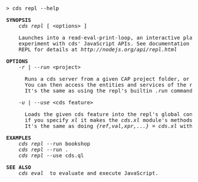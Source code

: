 <!-- this file is automatically generated and updated by a github action -->
<pre class="log">
> cds repl --help

<strong>SYNOPSIS</strong>
    <em>cds repl</em> [ &lt;options&gt; ]

    Launches into a read-eval-print-loop, an interactive playground to
    experiment with cds' JavaScript APIs. See documentation of Node.js'
    REPL for details at <i>http://nodejs.org/api/repl.html</i>

<strong>OPTIONS</strong>
    <em>-r | --run</em> &lt;project&gt;

      Runs a cds server from a given CAP project folder, or module name.
      You can then access the entities and services of the running server.
      It's the same as using the repl's builtin <i>.run</i> command.

    <em>-u | --use</em> &lt;cds feature&gt;

      Loads the given cds feature into the repl's global context. For example,
      if you specify <i>xl</i> it makes the <i>cds.xl</i> module's methods available.
      It's the same as doing <i>{ref,val,xpr,...} = cds.xl</i> within the repl.

<strong>EXAMPLES</strong>
    <em>cds repl</em> --run bookshop
    <em>cds repl</em> --run .
    <em>cds repl</em> --use cds.ql

<strong>SEE ALSO</strong>
    <em>cds eval</em>  to evaluate and execute JavaScript.
</pre>
